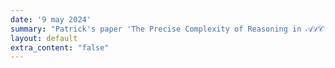 ```yaml
---
date: '9 may 2024'
summary: "Patrick's paper 'The Precise Complexity of Reasoning in 𝒜ℒ𝒞 with  𝜔-Admissible Concrete Domains' was accepted at the Description Logic Workshop. Congrats to Patrick and the authors!"
layout: default
extra_content: "false"
---
```

